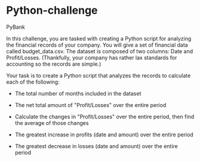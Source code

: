 # Python-challenge

PyBank

In this challenge, you are tasked with creating a Python script for analyzing the financial records of your company. You will give a set of financial data called budget_data.csv. The dataset is composed of two columns: Date and Profit/Losses. (Thankfully, your company has rather lax standards for accounting so the records are simple.)


Your task is to create a Python script that analyzes the records to calculate each of the following:


- The total number of months included in the dataset


- The net total amount of "Profit/Losses" over the entire period


- Calculate the changes in "Profit/Losses" over the entire period, then find the average of those changes


- The greatest increase in profits (date and amount) over the entire period


- The greatest decrease in losses (date and amount) over the entire period
